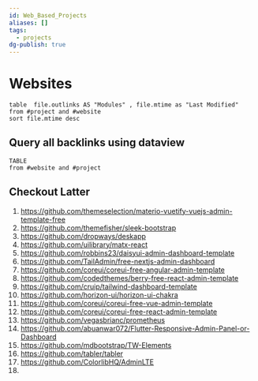 ```yaml
---
id: Web_Based_Projects
aliases: []
tags:
  - projects
dg-publish: true
---
```

# Websites

```dataview
table  file.outlinks AS "Modules" , file.mtime as "Last Modified" 
from #project and #website
sort file.mtime desc

```

## Query all backlinks using dataview

```dataview
TABLE 
from #website and #project

```

## Checkout Latter 
1. https://github.com/themeselection/materio-vuetify-vuejs-admin-template-free
2. https://github.com/themefisher/sleek-bootstrap
3. https://github.com/dropways/deskapp
4. https://github.com/uilibrary/matx-react
5. https://github.com/robbins23/daisyui-admin-dashboard-template
6. https://github.com/TailAdmin/free-nextjs-admin-dashboard
7. https://github.com/coreui/coreui-free-angular-admin-template
8. https://github.com/codedthemes/berry-free-react-admin-template
9. https://github.com/cruip/tailwind-dashboard-template
10. https://github.com/horizon-ui/horizon-ui-chakra
11. https://github.com/coreui/coreui-free-vue-admin-template
12. https://github.com/coreui/coreui-free-react-admin-template
13. https://github.com/vegasbrianc/prometheus
14. https://github.com/abuanwar072/Flutter-Responsive-Admin-Panel-or-Dashboard
15. https://github.com/mdbootstrap/TW-Elements
16. https://github.com/tabler/tabler
17. https://github.com/ColorlibHQ/AdminLTE
18. 